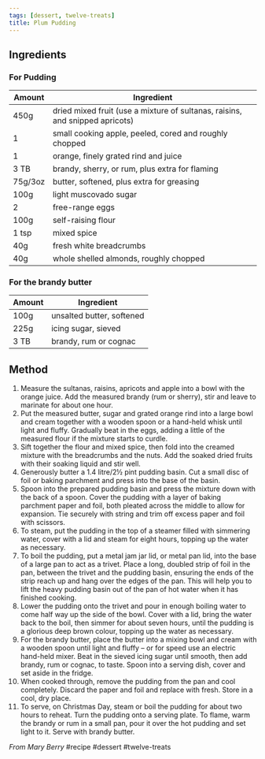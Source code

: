 ```yaml
---
tags: [dessert, twelve-treats]
title: Plum Pudding
---
```

## Ingredients
### For Pudding
Amount | Ingredient
--- | ---
450g | dried mixed fruit (use a mixture of sultanas, raisins, and snipped apricots)
1 | small cooking apple, peeled, cored and roughly chopped
1 | orange, finely grated rind and juice
3 TB | brandy, sherry, or rum, plus extra for flaming
75g/3oz | butter, softened, plus extra for greasing
100g | light muscovado sugar
2 | free-range eggs
100g | self-raising flour
1 tsp | mixed spice
40g | fresh white breadcrumbs
40g | whole shelled almonds, roughly chopped

### For the brandy butter
Amount | Ingredient
--- | ---
100g | unsalted butter, softened
225g | icing sugar, sieved
3 TB | brandy, rum or cognac

## Method
1. Measure the sultanas, raisins, apricots and apple into a bowl with the orange juice. Add the measured brandy (rum or sherry), stir and leave to marinate for about one hour.
2. Put the measured butter, sugar and grated orange rind into a large bowl and cream together with a wooden spoon or a hand-held whisk until light and fluffy. Gradually beat in the eggs, adding a little of the measured flour if the mixture starts to curdle.
3. Sift together the flour and mixed spice, then fold into the creamed mixture with the breadcrumbs and the nuts. Add the soaked dried fruits with their soaking liquid and stir well.
4. Generously butter a 1.4 litre/2½ pint pudding basin. Cut a small disc of foil or baking parchment and press into the base of the basin.
5. Spoon into the prepared pudding basin and press the mixture down with the back of a spoon. Cover the pudding with a layer of baking parchment paper and foil, both pleated across the middle to allow for expansion. Tie securely with string and trim off excess paper and foil with scissors.
6. To steam, put the pudding in the top of a steamer filled with simmering water, cover with a lid and steam for eight hours, topping up the water as necessary.
7. To boil the pudding, put a metal jam jar lid, or metal pan lid, into the base of a large pan to act as a trivet. Place a long, doubled strip of foil in the pan, between the trivet and the pudding basin, ensuring the ends of the strip reach up and hang over the edges of the pan. This will help you to lift the heavy pudding basin out of the pan of hot water when it has finished cooking.
8. Lower the pudding onto the trivet and pour in enough boiling water to come half way up the side of the bowl. Cover with a lid, bring the water back to the boil, then simmer for about seven hours, until the pudding is a glorious deep brown colour, topping up the water as necessary.
9. For the brandy butter, place the butter into a mixing bowl and cream with a wooden spoon until light and fluffy – or for speed use an electric hand-held mixer. Beat in the sieved icing sugar until smooth, then add brandy, rum or cognac, to taste. Spoon into a serving dish, cover and set aside in the fridge.
10. When cooked through, remove the pudding from the pan and cool completely. Discard the paper and foil and replace with fresh. Store in a cool, dry place.
11. To serve, on Christmas Day, steam or boil the pudding for about two hours to reheat. Turn the pudding onto a serving plate. To flame, warm the brandy or rum in a small pan, pour it over the hot pudding and set light to it. Serve with brandy butter.

_From Mary Berry_
#recipe #dessert #twelve-treats 
